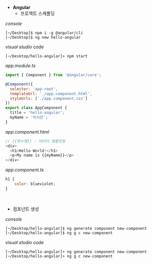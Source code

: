 - **Angular**
    - 프로젝트 스캐폴딩<br>

*console*
```
[~/Desktop]$ npm i -g @angular/cli
[~/Desktop]$ ng new hello-angular
```

*visual studio code*
```
[~/Desktop/hello-angular]> npm start
```

*app.module.ts*
```javascript
import { Component } from '@angular/core';

@Component({
  selector: 'app-root',
  templateUrl: './app.component.html',
  styleUrls: ['./app.component.css']
})
export class AppComponent {
  title = 'hello-angular';
  myName = '이서은';
}
```

*app.component.html*
```javascript
// {{변수명}} : 데이터 템플릿팅
<div>
  <h1>Hello World!</h1>
  <p>My name is {{myName}}</p>
</div>
```

*app.component.ts*
```javascript
h1 {
    color: blueviolet;
}
```

<br>

  - 컴포넌트 생성<br>

*console*
```
[~/Desktop/hello-angular]$ ng generate component new-component
[~/Desktop/hello-angular]$ ng g c new-component
```

*visual studio code*
```
[~/Desktop/hello-angular]> ng generate component new-component
[~/Desktop/hello-angular]> ng g c new-component
```
